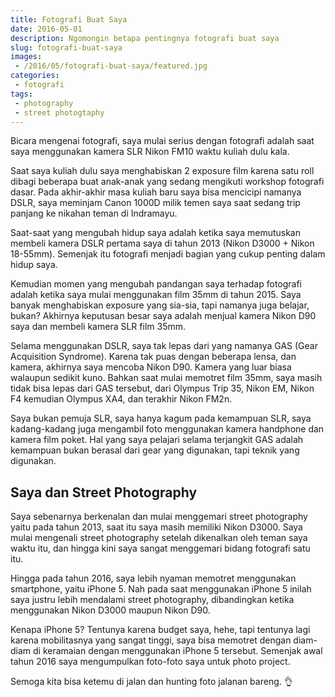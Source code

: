 ```yaml
---
title: Fotografi Buat Saya
date: 2016-05-01
description: Ngomongin betapa pentingnya fotografi buat saya
slug: fotografi-buat-saya
images:
 - /2016/05/fotografi-buat-saya/featured.jpg
categories:
 - fotografi 
tags: 
 - photography
 - street photogtaphy
---
```

Bicara mengenai fotografi, saya mulai serius dengan fotografi adalah saat saya menggunakan kamera SLR Nikon FM10 waktu kuliah dulu kala.

Saat saya kuliah dulu saya menghabiskan 2 exposure film karena satu roll dibagi beberapa buat anak-anak yang sedang mengikuti workshop fotografi dasar. Pada akhir-akhir masa kuliah baru saya bisa mencicipi namanya DSLR, saya meminjam Canon 1000D milik temen saya saat sedang trip panjang ke nikahan teman di Indramayu.

<!--more-->

Saat-saat yang mengubah hidup saya adalah ketika saya memutuskan membeli kamera DSLR pertama saya di tahun 2013 (Nikon D3000 + Nikon 18-55mm). Semenjak itu fotografi menjadi bagian yang cukup penting dalam hidup saya.

Kemudian momen yang mengubah pandangan saya terhadap fotografi adalah ketika saya mulai menggunakan film 35mm di tahun 2015. Saya banyak menghabiskan exposure yang sia-sia, tapi namanya juga belajar, bukan? Akhirnya keputusan besar saya adalah menjual kamera Nikon D90 saya dan membeli kamera SLR film 35mm.

Selama menggunakan DSLR, saya tak lepas dari yang namanya GAS (Gear Acquisition Syndrome). Karena tak puas dengan beberapa lensa, dan kamera, akhirnya saya mencoba Nikon D90. Kamera yang luar biasa walaupun sedikit kuno. Bahkan saat mulai memotret film 35mm, saya masih tidak bisa lepas dari GAS tersebut, dari Olympus Trip 35, Nikon EM, Nikon F4 kemudian Olympus XA4, dan terakhir Nikon FM2n.

Saya bukan pemuja SLR, saya hanya kagum pada kemampuan SLR, saya kadang-kadang juga mengambil foto menggunakan kamera handphone dan kamera film poket. Hal yang saya pelajari selama terjangkit GAS adalah kemampuan bukan berasal dari gear yang digunakan, tapi teknik yang digunakan.

## Saya dan Street Photography

Saya sebenarnya berkenalan dan mulai menggemari street photography yaitu pada tahun 2013, saat itu saya masih memiliki Nikon D3000. Saya mulai mengenali street photography setelah dikenalkan oleh teman saya waktu itu, dan hingga kini saya sangat menggemari bidang fotografi satu itu.

Hingga pada tahun 2016, saya lebih nyaman memotret menggunakan smartphone, yaitu iPhone 5. Nah pada saat menggunakan iPhone 5 inilah saya justru lebih mendalami street photography, dibandingkan ketika menggunakan Nikon D3000 maupun Nikon D90.

Kenapa iPhone 5? Tentunya karena budget saya, hehe, tapi tentunya lagi karena mobilitasnya yang sangat tinggi, saya bisa memotret dengan diam-diam di keramaian dengan menggunakan iPhone 5 tersebut. Semenjak awal tahun 2016 saya mengumpulkan foto-foto saya untuk photo project.

Semoga kita bisa ketemu di jalan dan hunting foto jalanan bareng. 👌


